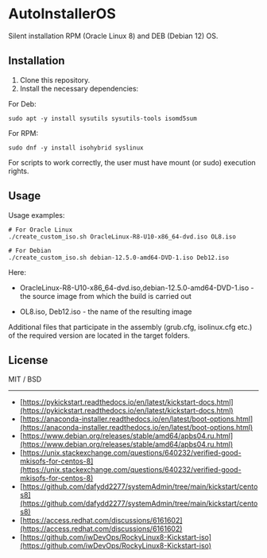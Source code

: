 # AutoInstallerOS

Silent installation RPM (Oracle Linux 8) and DEB (Debian 12) OS.

## Installation

1) Clone this repository.
2) Install the necessary dependencies:

For Deb:
```
sudo apt -y install sysutils sysutils-tools isomd5sum
```

For RPM:
```
sudo dnf -y install isohybrid syslinux
```

For scripts to work correctly, the user must have mount (or sudo) execution rights.

## Usage

Usage examples: 
```
# For Oracle Linux
./create_custom_iso.sh OracleLinux-R8-U10-x86_64-dvd.iso OL8.iso

# For Debian
./create_custom_iso.sh debian-12.5.0-amd64-DVD-1.iso Deb12.iso

```

Here:
* OracleLinux-R8-U10-x86_64-dvd.iso,debian-12.5.0-amd64-DVD-1.iso - the source image from which the build is carried out

* OL8.iso, Deb12.iso - the name of the resulting image

Additional files that participate in the assembly (grub.cfg, isolinux.cfg etc.) of the required version are located in the target folders.

## License ##

MIT / BSD

---
* [https://pykickstart.readthedocs.io/en/latest/kickstart-docs.html](https://pykickstart.readthedocs.io/en/latest/kickstart-docs.html)
* [https://anaconda-installer.readthedocs.io/en/latest/boot-options.html](https://anaconda-installer.readthedocs.io/en/latest/boot-options.html)
* [https://www.debian.org/releases/stable/amd64/apbs04.ru.html](https://www.debian.org/releases/stable/amd64/apbs04.ru.html)
* [https://unix.stackexchange.com/questions/640232/verified-good-mkisofs-for-centos-8](https://unix.stackexchange.com/questions/640232/verified-good-mkisofs-for-centos-8)
* [https://github.com/dafydd2277/systemAdmin/tree/main/kickstart/centos8](https://github.com/dafydd2277/systemAdmin/tree/main/kickstart/centos8)
* [https://access.redhat.com/discussions/6161602](https://access.redhat.com/discussions/6161602)
* [https://github.com/iwDevOps/RockyLinux8-Kickstart-iso](https://github.com/iwDevOps/RockyLinux8-Kickstart-iso)




